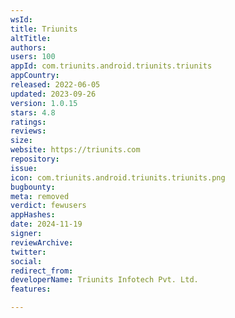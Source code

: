 ```yaml
---
wsId: 
title: Triunits
altTitle: 
authors: 
users: 100
appId: com.triunits.android.triunits.triunits
appCountry: 
released: 2022-06-05
updated: 2023-09-26
version: 1.0.15
stars: 4.8
ratings: 
reviews: 
size: 
website: https://triunits.com
repository: 
issue: 
icon: com.triunits.android.triunits.triunits.png
bugbounty: 
meta: removed
verdict: fewusers
appHashes: 
date: 2024-11-19
signer: 
reviewArchive: 
twitter: 
social: 
redirect_from: 
developerName: Triunits Infotech Pvt. Ltd.
features: 

---
```



